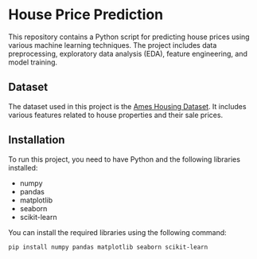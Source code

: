 # House Price Prediction

This repository contains a Python script for predicting house prices using various machine learning techniques. The project includes data preprocessing, exploratory data analysis (EDA), feature engineering, and model training.

## Dataset
The dataset used in this project is the [Ames Housing Dataset](https://www.kaggle.com/c/house-prices-advanced-regression-techniques/data). It includes various features related to house properties and their sale prices.

## Installation
To run this project, you need to have Python and the following libraries installed:
- numpy
- pandas
- matplotlib
- seaborn
- scikit-learn

You can install the required libraries using the following command:
```
pip install numpy pandas matplotlib seaborn scikit-learn
```
